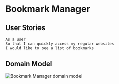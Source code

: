 # Bookmark Manager


## User Stories
```
As a user
So that I can quickly access my regular websites
I would like to see a list of bookmarks

```

## Domain Model

![Bookmark Manager domain model](https://github.com/camilla000/bookmark_manager/blob/main/img/domain_model_1.png)
